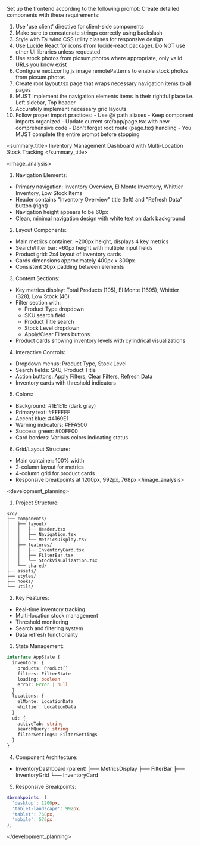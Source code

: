 Set up the frontend according to the following prompt:
  <frontend-prompt>
  Create detailed components with these requirements:
  1. Use 'use client' directive for client-side components
  2. Make sure to concatenate strings correctly using backslash
  3. Style with Tailwind CSS utility classes for responsive design
  4. Use Lucide React for icons (from lucide-react package). Do NOT use other UI libraries unless requested
  5. Use stock photos from picsum.photos where appropriate, only valid URLs you know exist
  6. Configure next.config.js image remotePatterns to enable stock photos from picsum.photos
  7. Create root layout.tsx page that wraps necessary navigation items to all pages
  8. MUST implement the navigation elements items in their rightful place i.e. Left sidebar, Top header
  9. Accurately implement necessary grid layouts
  10. Follow proper import practices:
     - Use @/ path aliases
     - Keep component imports organized
     - Update current src/app/page.tsx with new comprehensive code
     - Don't forget root route (page.tsx) handling
     - You MUST complete the entire prompt before stopping
  </frontend-prompt>

  <summary_title>
Inventory Management Dashboard with Multi-Location Stock Tracking
</summary_title>

<image_analysis>
1. Navigation Elements:
- Primary navigation: Inventory Overview, El Monte Inventory, Whittier Inventory, Low Stock Items
- Header contains "Inventory Overview" title (left) and "Refresh Data" button (right)
- Navigation height appears to be 60px
- Clean, minimal navigation design with white text on dark background

2. Layout Components:
- Main metrics container: ~200px height, displays 4 key metrics
- Search/filter bar: ~60px height with multiple input fields
- Product grid: 2x4 layout of inventory cards
- Cards dimensions approximately 400px x 300px
- Consistent 20px padding between elements

3. Content Sections:
- Key metrics display: Total Products (105), El Monte (1695), Whittier (328), Low Stock (46)
- Filter section with:
  * Product Type dropdown
  * SKU search field
  * Product Title search
  * Stock Level dropdown
  * Apply/Clear Filters buttons
- Product cards showing inventory levels with cylindrical visualizations

4. Interactive Controls:
- Dropdown menus: Product Type, Stock Level
- Search fields: SKU, Product Title
- Action buttons: Apply Filters, Clear Filters, Refresh Data
- Inventory cards with threshold indicators

5. Colors:
- Background: #1E1E1E (dark gray)
- Primary text: #FFFFFF
- Accent blue: #4169E1
- Warning indicators: #FFA500
- Success green: #00FF00
- Card borders: Various colors indicating status

6. Grid/Layout Structure:
- Main container: 100% width
- 2-column layout for metrics
- 4-column grid for product cards
- Responsive breakpoints at 1200px, 992px, 768px
</image_analysis>

<development_planning>
1. Project Structure:
```
src/
├── components/
│   ├── layout/
│   │   ├── Header.tsx
│   │   ├── Navigation.tsx
│   │   └── MetricsDisplay.tsx
│   ├── features/
│   │   ├── InventoryCard.tsx
│   │   ├── FilterBar.tsx
│   │   └── StockVisualization.tsx
│   └── shared/
├── assets/
├── styles/
├── hooks/
└── utils/
```

2. Key Features:
- Real-time inventory tracking
- Multi-location stock management
- Threshold monitoring
- Search and filtering system
- Data refresh functionality

3. State Management:
```typescript
interface AppState {
  inventory: {
    products: Product[]
    filters: FilterState
    loading: boolean
    error: Error | null
  }
  locations: {
    elMonte: LocationData
    whittier: LocationData
  }
  ui: {
    activeTab: string
    searchQuery: string
    filterSettings: FilterSettings
  }
}
```

4. Component Architecture:
- InventoryDashboard (parent)
  ├── MetricsDisplay
  ├── FilterBar
  ├── InventoryGrid
  └── InventoryCard

5. Responsive Breakpoints:
```scss
$breakpoints: (
  'desktop': 1200px,
  'tablet-landscape': 992px,
  'tablet': 768px,
  'mobile': 576px
);
```
</development_planning>